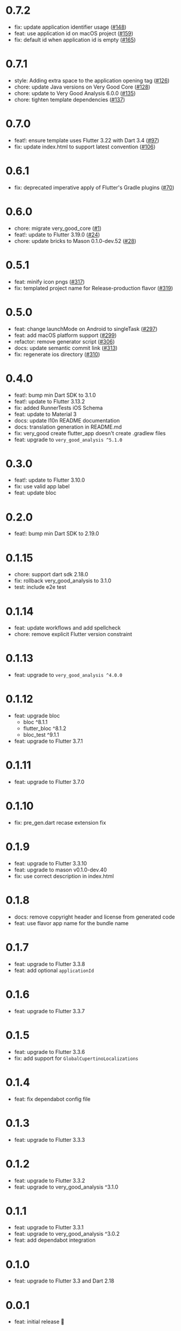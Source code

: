 # 0.7.2

- fix: update application identifier usage ([#148](https://github.com/VeryGoodOpenSource/very_good_templates/pull/148))
- feat: use application id on macOS project ([#159](https://github.com/VeryGoodOpenSource/very_good_templates/pull/159))
- fix: default id when application id is empty ([#165](https://github.com/VeryGoodOpenSource/very_good_templates/pull/165))

# 0.7.1

- style: Adding extra space to the application opening tag ([#126](https://github.com/VeryGoodOpenSource/very_good_templates/pull/126))
- chore: update Java versions on Very Good Core ([#128](https://github.com/VeryGoodOpenSource/very_good_templates/pull/128))
- chore: update to Very Good Analysis 6.0.0 ([#135](https://github.com/VeryGoodOpenSource/very_good_templates/pull/135))
- chore: tighten template dependencies ([#137](https://github.com/VeryGoodOpenSource/very_good_templates/pull/137))

# 0.7.0

- feat!: ensure template uses Flutter 3.22 with Dart 3.4 ([#97](https://github.com/VeryGoodOpenSource/very_good_templates/pull/97))
- fix: update index.html to support latest convention ([#106](https://github.com/VeryGoodOpenSource/very_good_templates/pull/106))

# 0.6.1

- fix: deprecated imperative apply of Flutter's Gradle plugins ([#70](https://github.com/VeryGoodOpenSource/very_good_templates/pull/70))

# 0.6.0

- chore: migrate very_good_core ([#1](https://github.com/VeryGoodOpenSource/very_good_templates/pull/1))
- feat!: update to Flutter 3.19.0 ([#24](https://github.com/VeryGoodOpenSource/very_good_templates/pull/24))
- chore: update bricks to Mason 0.1.0-dev.52 ([#28](https://github.com/VeryGoodOpenSource/very_good_templates/pull/28))

# 0.5.1

- feat: minify icon pngs ([#317](https://github.com/VeryGoodOpenSource/very_good_core/pull/317))
- fix: templated project name for Release-production flavor ([#319](https://github.com/VeryGoodOpenSource/very_good_core/pull/319))

# 0.5.0

- feat: change launchMode on Android to singleTask ([#297](https://github.com/VeryGoodOpenSource/very_good_core/pull/297))
- feat: add macOS platform support ([#299](https://github.com/VeryGoodOpenSource/very_good_core/pull/299))
- refactor: remove generator script ([#306](https://github.com/VeryGoodOpenSource/very_good_core/pull/306))
- docs: update semantic commit link ([#313](https://github.com/VeryGoodOpenSource/very_good_core/pull/313))
- fix: regenerate ios directory ([#310](https://github.com/VeryGoodOpenSource/very_good_core/pull/310))

# 0.4.0

- feat!: bump min Dart SDK to 3.1.0
- feat!: update to Flutter 3.13.2
- fix: added RunnerTests iOS Schema
- feat: update to Material 3
- docs: update l10n README documentation
- docs: translation generation in README.md
- fix: very_good create flutter_app doesn't create .gradlew files
- feat: upgrade to `very_good_analysis ^5.1.0`

# 0.3.0

- feat!: update to Flutter 3.10.0
- fix: use valid app label
- feat: update bloc

# 0.2.0

- feat!: bump min Dart SDK to 2.19.0

# 0.1.15

- chore: support dart sdk 2.18.0
- fix: rollback very_good_analysis to 3.1.0
- test: include e2e test

# 0.1.14

- feat: update workflows and add spellcheck
- chore: remove explicit Flutter version constraint

# 0.1.13

- feat: upgrade to `very_good_analysis ^4.0.0`

# 0.1.12

- feat: upgrade bloc
  - bloc ^8.1.1
  - flutter_bloc ^8.1.2
  - bloc_test ^9.1.1
- feat: upgrade to Flutter 3.7.1

# 0.1.11

- feat: upgrade to Flutter 3.7.0

# 0.1.10

- fix: pre_gen.dart recase extension fix

# 0.1.9

- feat: upgrade to Flutter 3.3.10
- feat: upgrade to mason v0.1.0-dev.40
- fix: use correct description in index.html

# 0.1.8

- docs: remove copyright header and license from generated code
- feat: use flavor app name for the bundle name

# 0.1.7

- feat: upgrade to Flutter 3.3.8
- feat: add optional `applicationId`

# 0.1.6

- feat: upgrade to Flutter 3.3.7

# 0.1.5

- feat: upgrade to Flutter 3.3.6
- fix: add support for `GlobalCupertinoLocalizations`

# 0.1.4

- feat: fix dependabot config file

# 0.1.3

- feat: upgrade to Flutter 3.3.3

# 0.1.2

- feat: upgrade to Flutter 3.3.2
- feat: upgrade to very_good_analysis ^3.1.0

# 0.1.1

- feat: upgrade to Flutter 3.3.1
- feat: upgrade to very_good_analysis ^3.0.2
- feat: add dependabot integration

# 0.1.0

- feat: upgrade to Flutter 3.3 and Dart 2.18

# 0.0.1

- feat: initial release 🎉
